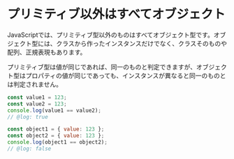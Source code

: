 # プリミティブ以外はすべてオブジェクト

JavaScriptでは、プリミティブ型以外のものはすべてオブジェクト型です。オブジェクト型には、クラスから作ったインスタンスだけでなく、クラスそのものや配列、正規表現もあります。

プリミティブ型は値が同じであれば、同一のものと判定できますが、オブジェクト型はプロパティの値が同じであっても、インスタンスが異なると同一のものとは判定されません。

```javascript twoslash
const value1 = 123;
const value2 = 123;
console.log(value1 == value2);
// @log: true

const object1 = { value: 123 };
const object2 = { value: 123 };
console.log(object1 == object2);
// @log: false
```
